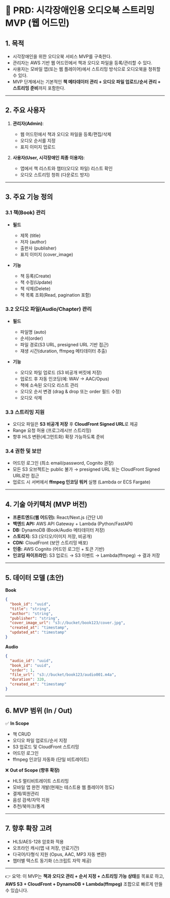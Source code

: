 # 📄 PRD: 시각장애인용 오디오북 스트리밍 MVP (웹 어드민)

## 1. 목적

* 시각장애인을 위한 오디오북 서비스 MVP를 구축한다.
* 관리자는 AWS 기반 웹 어드민에서 책과 오디오 파일을 등록/관리할 수 있다.
* 사용자는 모바일 앱(또는 웹 플레이어)에서 스트리밍 방식으로 오디오북을 청취할 수 있다.
* MVP 단계에서는 기본적인 **책 메타데이터 관리 + 오디오 파일 업로드/순서 관리 + 스트리밍 준비**까지 포함한다.

---

## 2. 주요 사용자

1. **관리자(Admin)**:

   * 웹 어드민에서 책과 오디오 파일을 등록/편집/삭제
   * 오디오 순서를 지정
   * 표지 이미지 업로드
2. **사용자(User, 시각장애인 최종 이용자)**:

   * 앱에서 책 리스트와 챕터(오디오 파일) 리스트 확인
   * 오디오 스트리밍 청취 (다운로드 방지)

---

## 3. 주요 기능 정의

### 3.1 책(Book) 관리

* **필드**

  * 제목 (title)
  * 저자 (author)
  * 출판사 (publisher)
  * 표지 이미지 (cover\_image)
* **기능**

  * 책 등록(Create)
  * 책 수정(Update)
  * 책 삭제(Delete)
  * 책 목록 조회(Read, pagination 포함)

### 3.2 오디오 파일(Audio/Chapter) 관리

* **필드**

  * 파일명 (auto)
  * 순서(order)
  * 파일 경로(S3 URL, presigned URL 기반 접근)
  * 재생 시간(duration, ffmpeg 메타데이터 추출)
* **기능**

  * 오디오 파일 업로드 (S3 비공개 버킷에 저장)
  * 업로드 후 자동 인코딩(예: WAV → AAC/Opus)
  * 책에 소속된 오디오 리스트 관리
  * 오디오 순서 변경 (drag & drop 또는 order 필드 수정)
  * 오디오 삭제

### 3.3 스트리밍 지원

* 오디오 파일은 **S3 비공개 저장** 후 **CloudFront Signed URL**로 제공
* Range 요청 허용 (프로그레시브 스트리밍)
* 향후 HLS 변환(세그먼트화) 확장 가능하도록 준비

### 3.4 권한 및 보안

* 어드민 로그인 (최소 email/password, Cognito 권장)
* 모든 S3 오브젝트는 public 불가 → presigned URL 또는 CloudFront Signed URL로만 접근
* 업로드 시 서버에서 **ffmpeg 인코딩 워커** 실행 (Lambda or ECS Fargate)

---

## 4. 기술 아키텍처 (MVP 버전)

* **프론트엔드(웹 어드민):** React/Next.js (간단 UI)
* **백엔드 API:** AWS API Gateway + Lambda (Python/FastAPI)
* **DB:** DynamoDB (Book/Audio 메타데이터 저장)
* **스토리지:** S3 (오디오/이미지 저장, 비공개)
* **CDN:** CloudFront (보안 스트리밍 배포)
* **인증:** AWS Cognito (어드민 로그인 + 토큰 기반)
* **인코딩 파이프라인:** S3 업로드 → S3 이벤트 → Lambda(ffmpeg) → 결과 저장

---

## 5. 데이터 모델 (초안)

**Book**

```json
{
  "book_id": "uuid",
  "title": "string",
  "author": "string",
  "publisher": "string",
  "cover_image_url": "s3://bucket/book123/cover.jpg",
  "created_at": "timestamp",
  "updated_at": "timestamp"
}
```

**Audio**

```json
{
  "audio_id": "uuid",
  "book_id": "uuid",
  "order": 1,
  "file_url": "s3://bucket/book123/audio001.m4a",
  "duration": 320, 
  "created_at": "timestamp"
}
```

---

## 6. MVP 범위 (In / Out)

✅ **In Scope**

* 책 CRUD
* 오디오 파일 업로드/순서 지정
* S3 업로드 및 CloudFront 스트리밍
* 어드민 로그인
* ffmpeg 인코딩 자동화 (단일 비트레이트)

❌ **Out of Scope (향후 확장)**

* HLS 멀티비트레이트 스트리밍
* 모바일 앱 완전 개발(현재는 테스트용 웹 플레이어 정도)
* 결제/회원관리
* 음성 검색/자막 지원
* 추천/북마크/통계

---

## 7. 향후 확장 고려

* HLS/AES-128 암호화 적용
* 오프라인 캐시(앱 내 저장, 만료기간)
* 다국어/다형식 지원 (Opus, AAC, MP3 자동 변환)
* 챕터별 텍스트 동기화 (스크립트 자막 제공)

---

👉 요약:
이 MVP는 **책과 오디오 관리 + 순서 지정 + 스트리밍 가능 상태**를 목표로 하고, **AWS S3 + CloudFront + DynamoDB + Lambda(ffmpeg)** 조합으로 빠르게 만들 수 있습니다.
